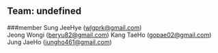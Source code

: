 ## Team: undefined

###member
Sung JeeHye (wlgprk@gmail.com)  
Jeong Wongi (beryu82@gmail.com)
Kang TaeHo (gopae02@gmail.com)    
Jung JaeHo	(jungho461@gmail.com)
